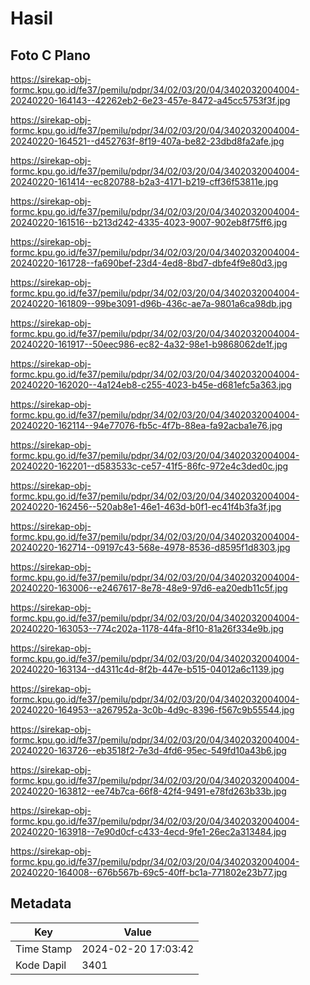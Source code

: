 # Hasil

## Foto C Plano

https://sirekap-obj-formc.kpu.go.id/fe37/pemilu/pdpr/34/02/03/20/04/3402032004004-20240220-164143--42262eb2-6e23-457e-8472-a45cc5753f3f.jpg

https://sirekap-obj-formc.kpu.go.id/fe37/pemilu/pdpr/34/02/03/20/04/3402032004004-20240220-164521--d452763f-8f19-407a-be82-23dbd8fa2afe.jpg

https://sirekap-obj-formc.kpu.go.id/fe37/pemilu/pdpr/34/02/03/20/04/3402032004004-20240220-161414--ec820788-b2a3-4171-b219-cff36f53811e.jpg

https://sirekap-obj-formc.kpu.go.id/fe37/pemilu/pdpr/34/02/03/20/04/3402032004004-20240220-161516--b213d242-4335-4023-9007-902eb8f75ff6.jpg

https://sirekap-obj-formc.kpu.go.id/fe37/pemilu/pdpr/34/02/03/20/04/3402032004004-20240220-161728--fa690bef-23d4-4ed8-8bd7-dbfe4f9e80d3.jpg

https://sirekap-obj-formc.kpu.go.id/fe37/pemilu/pdpr/34/02/03/20/04/3402032004004-20240220-161809--99be3091-d96b-436c-ae7a-9801a6ca98db.jpg

https://sirekap-obj-formc.kpu.go.id/fe37/pemilu/pdpr/34/02/03/20/04/3402032004004-20240220-161917--50eec986-ec82-4a32-98e1-b9868062de1f.jpg

https://sirekap-obj-formc.kpu.go.id/fe37/pemilu/pdpr/34/02/03/20/04/3402032004004-20240220-162020--4a124eb8-c255-4023-b45e-d681efc5a363.jpg

https://sirekap-obj-formc.kpu.go.id/fe37/pemilu/pdpr/34/02/03/20/04/3402032004004-20240220-162114--94e77076-fb5c-4f7b-88ea-fa92acba1e76.jpg

https://sirekap-obj-formc.kpu.go.id/fe37/pemilu/pdpr/34/02/03/20/04/3402032004004-20240220-162201--d583533c-ce57-41f5-86fc-972e4c3ded0c.jpg

https://sirekap-obj-formc.kpu.go.id/fe37/pemilu/pdpr/34/02/03/20/04/3402032004004-20240220-162456--520ab8e1-46e1-463d-b0f1-ec41f4b3fa3f.jpg

https://sirekap-obj-formc.kpu.go.id/fe37/pemilu/pdpr/34/02/03/20/04/3402032004004-20240220-162714--09197c43-568e-4978-8536-d8595f1d8303.jpg

https://sirekap-obj-formc.kpu.go.id/fe37/pemilu/pdpr/34/02/03/20/04/3402032004004-20240220-163006--e2467617-8e78-48e9-97d6-ea20edb11c5f.jpg

https://sirekap-obj-formc.kpu.go.id/fe37/pemilu/pdpr/34/02/03/20/04/3402032004004-20240220-163053--774c202a-1178-44fa-8f10-81a26f334e9b.jpg

https://sirekap-obj-formc.kpu.go.id/fe37/pemilu/pdpr/34/02/03/20/04/3402032004004-20240220-163134--d4311c4d-8f2b-447e-b515-04012a6c1139.jpg

https://sirekap-obj-formc.kpu.go.id/fe37/pemilu/pdpr/34/02/03/20/04/3402032004004-20240220-164953--a267952a-3c0b-4d9c-8396-f567c9b55544.jpg

https://sirekap-obj-formc.kpu.go.id/fe37/pemilu/pdpr/34/02/03/20/04/3402032004004-20240220-163726--eb3518f2-7e3d-4fd6-95ec-549fd10a43b6.jpg

https://sirekap-obj-formc.kpu.go.id/fe37/pemilu/pdpr/34/02/03/20/04/3402032004004-20240220-163812--ee74b7ca-66f8-42f4-9491-e78fd263b33b.jpg

https://sirekap-obj-formc.kpu.go.id/fe37/pemilu/pdpr/34/02/03/20/04/3402032004004-20240220-163918--7e90d0cf-c433-4ecd-9fe1-26ec2a313484.jpg

https://sirekap-obj-formc.kpu.go.id/fe37/pemilu/pdpr/34/02/03/20/04/3402032004004-20240220-164008--676b567b-69c5-40ff-bc1a-771802e23b77.jpg


## Metadata

| Key        | Value               |
| ---------- | ------------------- |
| Time Stamp | 2024-02-20 17:03:42 |
| Kode Dapil | 3401                |



